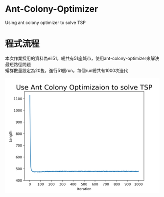# Ant-Colony-Optimizer
Using ant colony optimizer to solve TSP

# 程式流程
 本次作業採用的資料為eil51，總共有51座城市，使用ant-colony-optimizer來解決最短路徑問題<br>
 蟻群數量設定為20隻，進行51個run，每個run總共有1000次迭代
    
    
![](https://github.com/chaoyen199611/Ant-Colony-Optimizer/blob/main/Figure_1.png)
